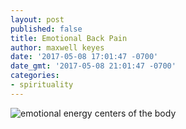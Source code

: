 ```yaml
---
layout: post
published: false
title: Emotional Back Pain
author: maxwell keyes
date: '2017-05-08 17:01:47 -0700'
date_gmt: '2017-05-08 21:01:47 -0700'
categories:
- spirituality
---
```


![emotional energy centers of the body]({{site.assets.url_prefix}}/images/posts/emotional-energy-centers-of-the-body.jpg "emotional energy centers of the body")
